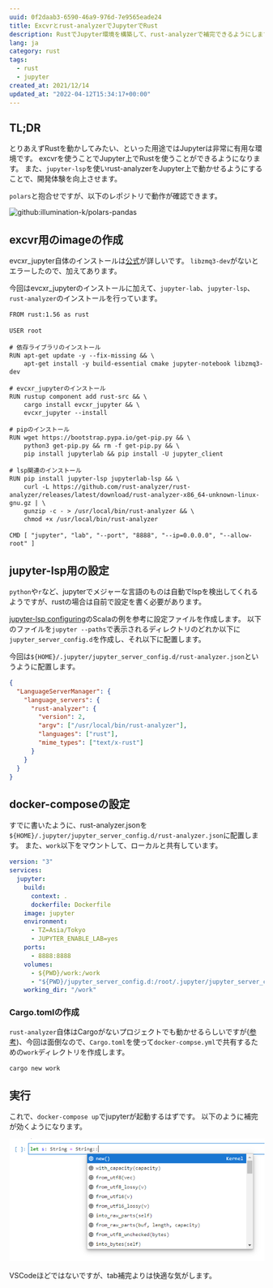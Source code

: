 ```yaml
---
uuid: 0f2daab3-6590-46a9-976d-7e9565eade24
title: Excvrとrust-analyzerでJupyterでRust
description: RustでJupyter環境を構築して、rust-analyzerで補完できるようにします。
lang: ja
category: rust
tags:
  - rust
  - jupyter
created_at: 2021/12/14
updated_at: "2022-04-12T15:34:17+00:00"
---
```


## TL;DR

とりあえずRustを動かしてみたい、といった用途ではJupyterは非常に有用な環境です。
excvrを使うことでJupyter上でRustを使うことができるようになります。
また、`jupyter-lsp`を使いrust-analyzerをJupyter上で動かせるようにすることで、開発体験を向上させます。

`polars`と抱合せですが、以下のレポジトリで動作が確認できます。

![github:illumination-k/polars-pandas](github:illumination-k/polars-pandas)

## excvr用のimageの作成

evcxr_jupyter自体のインストールは[公式](https://github.com/google/evcxr/blob/main/evcxr_jupyter/README.md)が詳しいです。
`libzmq3-dev`がないとエラーしたので、加えてあります。

今回はevcxr_jupyterのインストールに加えて、`jupyter-lab`、`jupyter-lsp`、`rust-analyzer`のインストールを行っています。

```docker:title=Dockerfile
FROM rust:1.56 as rust

USER root

# 依存ライブラリのインストール
RUN apt-get update -y --fix-missing && \
    apt-get install -y build-essential cmake jupyter-notebook libzmq3-dev

# evcxr_jupyterのインストール
RUN rustup component add rust-src && \
    cargo install evcxr_jupyter && \
    evcxr_jupyter --install

# pipのインストール
RUN wget https://bootstrap.pypa.io/get-pip.py && \
    python3 get-pip.py && rm -f get-pip.py && \
    pip install jupyterlab && pip install -U jupyter_client

# lsp関連のインストール
RUN pip install jupyter-lsp jupyterlab-lsp && \
    curl -L https://github.com/rust-analyzer/rust-analyzer/releases/latest/download/rust-analyzer-x86_64-unknown-linux-gnu.gz | \
    gunzip -c - > /usr/local/bin/rust-analyzer && \
    chmod +x /usr/local/bin/rust-analyzer

CMD [ "jupyter", "lab", "--port", "8888", "--ip=0.0.0.0", "--allow-root" ]
```

## jupyter-lsp用の設定

`python`や`r`など、jupyterでメジャーな言語のものは自動でlspを検出してくれるようですが、rustの場合は自前で設定を書く必要があります。

[jupyter-lsp configuring](https://github.com/jupyter-lsp/jupyterlab-lsp/blob/master/docs/Configuring.ipynb)のScalaの例を参考に設定ファイルを作成します。
以下のファイルを`jupyter --paths`で表示されるディレクトリのどれか以下に`jupyter_server_config.d`を作成し、それ以下に配置します。

今回は`${HOME}/.jupyter/jupyter_server_config.d/rust-analyzer.json`というように配置します。

```json:title=rust-analyzer.json
{
  "LanguageServerManager": {
    "language_servers": {
      "rust-analyzer": {
        "version": 2,
        "argv": ["/usr/local/bin/rust-analyzer"],
        "languages": ["rust"],
        "mime_types": ["text/x-rust"]
      }
    }
  }
}
```

## docker-composeの設定

すでに書いたように、rust-analyzer.jsonを`${HOME}/.jupyter/jupyter_server_config.d/rust-analyzer.json`に配置します。
また、`work`以下をマウントして、ローカルと共有しています。

```yaml:title=docker-compose.yaml
version: "3"
services:
  jupyter:
    build:
      context: .
      dockerfile: Dockerfile
    image: jupyter
    environment:
      - TZ=Asia/Tokyo
      - JUPYTER_ENABLE_LAB=yes
    ports:
      - 8888:8888
    volumes:
      - ${PWD}/work:/work
      - "${PWD}/jupyter_server_config.d:/root/.jupyter/jupyter_server_config.d"
    working_dir: "/work"
```

### Cargo.tomlの作成

`rust-analyzer`自体はCargoがないプロジェクトでも動かせるらしいですが([参考](https://rust-analyzer.github.io/manual.html#non-cargo-based-projects))、今回は面倒なので、`Cargo.toml`を使って`docker-compse.yml`で共有するための`work`ディレクトリを作成します。

```bash
cargo new work
```

## 実行

これで、`docker-compose up`でjupyterが起動するはずです。
以下のように補完が効くようになります。

![evxcr_jupyter_lsp_example](../../public/evcxr_jupyter_lsp.PNG)

VSCodeほどではないですが、tab補完よりは快適な気がします。
